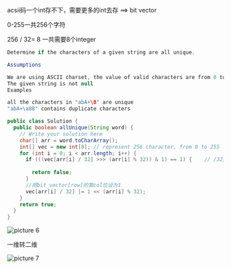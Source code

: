 
acsii码一个int存不下，需要更多的int去存 ==>  bit vector

0-255一共256个字符

256 / 32= 8 一共需要8个integer


```java
Determine if the characters of a given string are all unique.

Assumptions

We are using ASCII charset, the value of valid characters are from 0 to 255
The given string is not null
Examples

all the characters in "abA+\8" are unique
"abA+\a88" contains duplicate characters
```



```java
public class Solution {
  public boolean allUnique(String word) {
    // Write your solution here
    char[] arr = word.toCharArray();
    int[] vec = new int[8]; // represent 256 character, from 0 to 255
    for (int i = 0; i < arr.length; i++) {
      if (((vec[arr[i] / 32] >>> (arr[i] % 32)) & 1) == 1) {    // /32是求第几行，%32是求第几列
          
        return false;
      }
      //把bit_vector[row]的第col位设为1
      vec[arr[i] / 32] |= 1 << (arr[i] % 32); 
    }
    return true;
  }
}

```
![picture 6](https://i.loli.net/2021/09/14/rTLf7tdRFqWBhHj.png)  

一维转二维


![picture 7](https://i.loli.net/2021/09/14/n7E2LImiwr1PqoY.png)  
